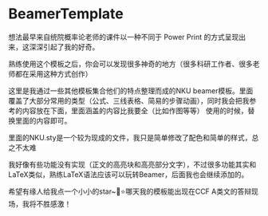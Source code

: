 # BeamerTemplate

想法最早来自统院概率论老师的课件以一种不同于 Power Print 的方式呈现出来，这深深引起了我的好奇。

熟练使用这个模板之后，你会可以发现很多神奇的地方（很多科研工作者、很多老师都在采用这种方式创作）

这里是我通过一些其他模板集合他们的特点整理而成的NKU beamer模板。里面覆盖了大部分常用的类型（公式、三线表格、简易的步骤动画），同时我会把我参考的内容放在下面，里面涵盖的内容比我要全（比如作图等等）
使用的时候，替换里面的内容即可。

里面的NKU.sty是一个较为现成的文件，我只是简单修改了配色和简单的样式，总之不太难

我好像有些功能没有实现（正文的高亮块和高亮部分文字），不过很多功能其实和LaTeX类似，熟练LaTeX语法应该可以玩转Beamer，后面我也会继续添加的。

希望有缘人给我点一个小小的star~🌟⭐哪天我的模板能出现在CCF A类文的答辩现场，我将不胜感激！
